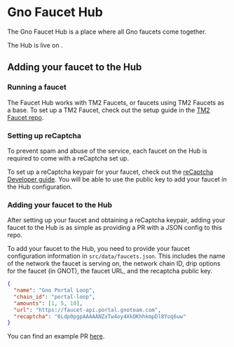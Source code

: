 # Gno Faucet Hub

The Gno Faucet Hub is a place where all Gno faucets come together.

The Hub is live on <URL>.


## Adding your faucet to the Hub

### Running a faucet
The Faucet Hub works with TM2 Faucets, or faucets using TM2 Faucets as a base.
To set up a TM2 Faucet, check out the setup guide in the 
[TM2 Faucet repo](https://github.com/gnolang/faucet).

### Setting up reCaptcha
To prevent spam and abuse of the service, each faucet on the Hub is required to 
come with a reCaptcha set up. 

To set up a reCaptcha keypair for your faucet, check out the [reCaptcha Developer 
guide](https://developers.google.com/recaptcha). You will be able to use the public key to add your faucet in the 
Hub configuration.

### Adding your faucet to the Hub
After setting up your faucet and obtaining a reCaptcha keypair, adding your faucet 
to the Hub is as simple as providing a PR with a JSON config to this repo.

To add your faucet to the Hub, you need to provide your faucet configuration
information in `src/data/faucets.json`. This includes the name of the network
the faucet is serving on, the network chain ID, drip options for the faucet (in
GNOT), the faucet URL, and the recaptcha public key. 

```json
{
  "name": "Gno Portal Loop",
  "chain_id": "portal-loop",
  "amounts": [1, 5, 10],
  "url": "https://faucet-api.portal.gnoteam.com",
  "recaptcha": "6Ldp0pgpAAAAANZxTw4oy4XkOKhhkmpDl8Yoq6uw"
}
```

You can find an example PR [here](https://github.com/gnolang/faucet-hub/pull/16).
